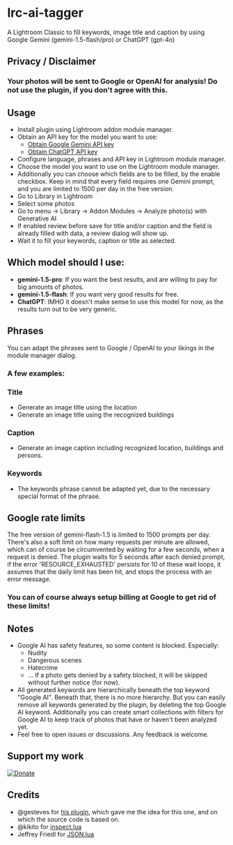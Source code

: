 # lrc-ai-tagger

A Lightroom Classic to fill keywords, image title and caption by using Google Gemini (gemini-1.5-flash/pro) or ChatGPT (gpt-4o)

## Privacy / Disclaimer
### Your photos will be sent to Google or OpenAI for analysis! Do not use the plugin, if you don't agree with this.

## Usage
* Install plugin using Lightroom addon module manager.
* Obtain an API key for the model you want to use:
  * [Obtain Google Gemini API key](https://ai.google.dev/gemini-api/docs/api-key)
  * [Obtain ChatGPT API key](https://platform.openai.com/api-keys)
* Configure language, phrases and API key in Lightroom module manager.
* Choose the model you want to use on the Lightroom module manager.
* Additionally you can choose which fields are to be filled, by the enable checkbox.
  Keep in mind that every field requires one Gemini prompt, and you are limited to 1500 per day in the free version.
* Go to Library in Lightroom
* Select some photos
* Go to menu -> Library -> Addon Modules -> Analyze photo(s) with Generative AI
* If enabled review before save for title and/or caption and the field is already filled with data, a review dialog will show up.
* Wait it to fill your keywords, caption or title as selected.

## Which model should I use:
* **gemini-1.5-pro**: If you want the best results, and are willing to pay for big amounts of photos.
* **gemini-1.5-flash**: If you want very good results for free.
* **ChatGPT**: IMHO it doesn't make sense to use this model for now, as the results turn out to be very generic.

## Phrases
You can adapt the phrases sent to Google / OpenAI to your likings in the module manager dialog.

### A few examples:
### Title
* Generate an image title using the location
* Generate an image title using the recognized buildings
### Caption
* Generate an image caption including recognized location, buildings and persons.
### Keywords
* The keywords phrase cannot be adapted yet, due to the necessary special format of the phrase.


## Google rate limits
The free version of gemini-flash-1.5 is limited to 1500 prompts per day. 
There's also a soft limit on how many requests per minute are allowed, which can of course be circumvented by waiting for a few seconds, when a request is denied.
The plugin waits for 5 seconds after each denied prompt, if the error 'RESOURCE_EXHAUSTED' persists for 10 of these wait loops, it assumes that the daily limit has been hit, and stops the process with an error message. 
### You can of course always setup billing at Google to get rid of these limits!

## Notes
* Google AI has safety features, so some content is blocked. Especially:
  * Nudity
  * Dangerous scenes
  * Hatecrime
  * ...
 If a photo gets denied by a safety blocked, it will be skipped without further notice (for now).
* All generated keywords are hierarchically beneath the top keyword "Google AI". Beneath that, there is no more hierarchy.
  But you can easily remove all keywords generated by the plugin, by deleting the top Google AI keyword.
  Additionally you can create smart collections with filters for Google AI to keep track of photos that have or haven't been analyzed yet.
* Feel free to open issues or discussions. Any feedback is welcome.

## Support my work
[![Donate](https://img.shields.io/badge/Donate-PayPal-green.svg)](https://www.paypal.com/donate/?hosted_button_id=2LL4K9LN5CFA6)

## Credits
* @gesteves for [his plugin](https://github.com/gesteves/lightroom-alt-text-plugin), which gave me the idea for this one, and on which the source code is based on.
* @kikito for [inspect.lua](http://github.com/kikito/inspect.lua)
* Jeffrey Friedl for [JSON.lua](http://regex.info/blog/lua/json)
